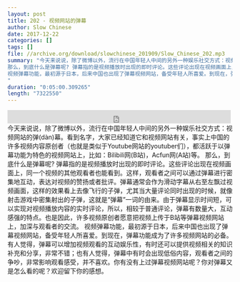 ```yaml
---
layout: post
title: 202 - 视频网站的弹幕
author: Slow Chinese
date: 2017-12-22
categories: []
tags: []
file: //archive.org/download/slowchinese_201909/Slow_Chinese_202.mp3
summary: "今天来说说，除了微博以外，流行在中国年轻人中间的另外一种娱乐社交方式：视频网站的弹(dàn)幕。看到名字，大家已经知道它和视频网站有关，事实上中国的许多视频内容原创者（也就是类似于Youtube网站的youtuber们），都活跃于以弹幕功能为特色的视频网站上，比如：Bilibili网(B站)，Acfun网(A站)等。
那么，到底什么是弹幕呢? 弹幕指的是视频播放时出现的即时评论。这些评论出现在视频画面上，同一个视频的其他观看者也能看到。这样，观看者之间可以通过弹幕进行密集地互动，表达对视频的赞扬或者批评。弹幕通常会作为滑动字幕从右至左飘过视频画面，这样的效果看上去像飞行的子弹，尤其当大量评论同时出现的时候，就像射击游戏中密集射出的子弹，这就是“弹幕”一词的由来。由于弹幕显示时间短，可以实现对视频播放内容的实时评论，所以，相较于普通评论，弹幕有数量大，互动感强的特点。也是因此，许多视频原创者愿意把视频上传于B站等弹幕视频网站上，加深与观看者的交流。
视频弹幕功能，最初源于日本，后来中国也出现了弹幕视频网站，备受年轻人所喜爱。到现在，弹幕功能成为了许多视频网站的必备。有人觉得，弹幕可以增加视频观看的互动娱乐性，有时还可以提供视频相关的知识补充和分享，非常不错；也有人觉得，弹幕中有时会出现低俗内容，观看者之间的争吵，非常影响观看感受，并不喜欢。你有没有上过弹幕视频网站呢？你对弹幕又是怎么看的呢？欢迎留下你的感想。
"
duration: "0:05:00.309265"
length: "7322550"
---
```


<iframe src="https://archive.org/embed/slowchinese_201909/Slow_Chinese_202.mp3" width="500" height="30" frameborder="0" webkitallowfullscreen="true" mozallowfullscreen="true" allowfullscreen></iframe>
今天来说说，除了微博以外，流行在中国年轻人中间的另外一种娱乐社交方式：视频网站的弹(dàn)幕。看到名字，大家已经知道它和视频网站有关，事实上中国的许多视频内容原创者（也就是类似于Youtube网站的youtuber们），都活跃于以弹幕功能为特色的视频网站上，比如：Bilibili网(B站)，Acfun网(A站)等。
那么，到底什么是弹幕呢? 弹幕指的是视频播放时出现的即时评论。这些评论出现在视频画面上，同一个视频的其他观看者也能看到。这样，观看者之间可以通过弹幕进行密集地互动，表达对视频的赞扬或者批评。弹幕通常会作为滑动字幕从右至左飘过视频画面，这样的效果看上去像飞行的子弹，尤其当大量评论同时出现的时候，就像射击游戏中密集射出的子弹，这就是“弹幕”一词的由来。由于弹幕显示时间短，可以实现对视频播放内容的实时评论，所以，相较于普通评论，弹幕有数量大，互动感强的特点。也是因此，许多视频原创者愿意把视频上传于B站等弹幕视频网站上，加深与观看者的交流。
视频弹幕功能，最初源于日本，后来中国也出现了弹幕视频网站，备受年轻人所喜爱。到现在，弹幕功能成为了许多视频网站的必备。有人觉得，弹幕可以增加视频观看的互动娱乐性，有时还可以提供视频相关的知识补充和分享，非常不错；也有人觉得，弹幕中有时会出现低俗内容，观看者之间的争吵，非常影响观看感受，并不喜欢。你有没有上过弹幕视频网站呢？你对弹幕又是怎么看的呢？欢迎留下你的感想。
